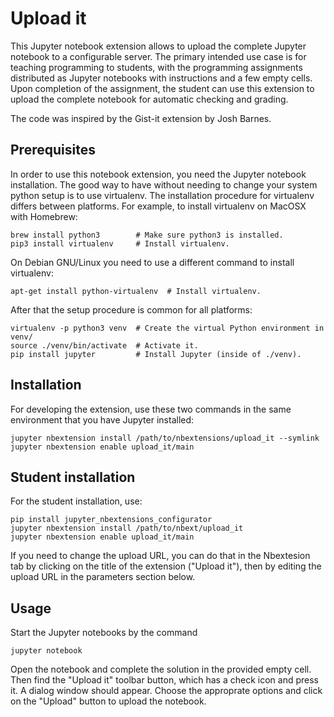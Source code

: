 # Upload it

This Jupyter notebook extension allows to upload the complete
Jupyter notebook to a configurable server. The primary intended
use case is for teaching programming to students, with the 
programming assignments distributed as Jupyter notebooks
with instructions and a few empty cells. Upon completion
of the assignment, the student can use this extension to
upload the complete notebook for automatic checking and grading.

The code was inspired by the Gist-it extension by Josh Barnes.

## Prerequisites

In order to use this notebook extension, you need the Jupyter notebook
installation. The good way to have without needing to change your system python
setup is to use virtualenv. The installation procedure for virtualenv differs
between platforms. For example, to install virtualenv on MacOSX with Homebrew:

    brew install python3        # Make sure python3 is installed.
    pip3 install virtualenv     # Install virtualenv.

On Debian GNU/Linux you need to use a different command to install virtualenv:

    apt-get install python-virtualenv  # Install virtualenv.

After that the setup procedure is common for all platforms:

    virtualenv -p python3 venv  # Create the virtual Python environment in venv/
    source ./venv/bin/activate  # Activate it.
    pip install jupyter         # Install Jupyter (inside of ./venv).


## Installation

For developing the extension, use these two commands
in the same environment that you have Jupyter installed:

    jupyter nbextension install /path/to/nbextensions/upload_it --symlink
    jupyter nbextension enable upload_it/main

## Student installation

For the student installation, use:

    pip install jupyter_nbextensions_configurator
    jupyter nbextension install /path/to/nbext/upload_it
    jupyter nbextension enable upload_it/main

If you need to change the upload URL, you can do that
in the Nbextesion tab by clicking on the title of the extension
("Upload it"), then by editing the upload URL in the parameters section
below.

## Usage

Start the Jupyter notebooks by the command

    jupyter notebook

Open the notebook and complete the solution
in the provided empty cell. Then find the "Upload it" toolbar
button, which has a check icon and press it. A dialog
window should appear. Choose the approprate options
and click on the "Upload" button to upload the notebook.
